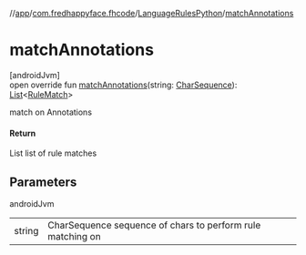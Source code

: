 //[app](../../../index.md)/[com.fredhappyface.fhcode](../index.md)/[LanguageRulesPython](index.md)/[matchAnnotations](match-annotations.md)

# matchAnnotations

[androidJvm]\
open override fun [matchAnnotations](match-annotations.md)(string: [CharSequence](https://kotlinlang.org/api/latest/jvm/stdlib/kotlin/-char-sequence/index.html)): [List](https://kotlinlang.org/api/latest/jvm/stdlib/kotlin.collections/-list/index.html)&lt;[RuleMatch](../-rule-match/index.md)&gt;

match on Annotations

#### Return

List<RuleMatch> list of rule matches

## Parameters

androidJvm

| | |
|---|---|
| string | CharSequence sequence of chars to perform rule matching on |
